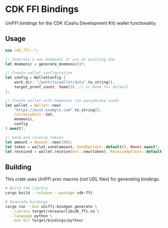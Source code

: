 # CDK FFI Bindings

UniFFI bindings for the CDK (Cashu Development Kit) wallet functionality.

## Usage

```rust
use cdk_ffi::*;

// Generate a new mnemonic or use an existing one
let mnemonic = generate_mnemonic()?;

// Create wallet configuration
let config = WalletConfig {
    work_dir: "/path/to/wallet/data".to_string(),
    target_proof_count: Some(3), // or None for default
};

// Create wallet with mnemonic (no passphrase used)
let wallet = Wallet::new(
    "https://mint.example.com".to_string(),
    CurrencyUnit::Sat,
    mnemonic,
    config
).await?;

// Send and receive tokens
let amount = Amount::new(100);
let token = wallet.send(amount, SendOptions::default(), None).await?;
let received = wallet.receive(Arc::new(token), ReceiveOptions::default()).await?;
```

## Building

This crate uses UniFFI proc macros (not UDL files) for generating bindings.

```bash
# Build the library
cargo build --release --package cdk-ffi

# Generate bindings
cargo run --bin uniffi-bindgen generate \
  --library target/release/libcdk_ffi.so \
  --language python \
  --out-dir target/bindings/python/
```

